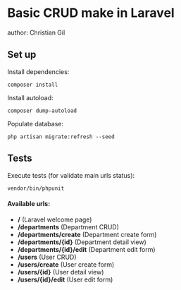 # **Basic CRUD make in Laravel**

author: Christian Gil

## Set up

Install dependencies:

    composer install
    
Install autoload:

    composer dump-autoload
    
Populate database:

    php artisan migrate:refresh --seed

## **Tests**

Execute tests (for validate main urls status):

    vendor/bin/phpunit

#### **Available urls:**

- **/** (Laravel welcome page)
- **/departments** (Department CRUD)
- **/departments/create** (Department create form)
- **/departments/{id}** (Department detail view)
- **/departments/{id}/edit** (Department edit form)
- **/users** (User CRUD)
- **/users/create** (User create form)
- **/users/{id}** (User detail view)
- **/users/{id}/edit** (User edit form)

